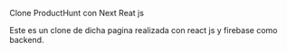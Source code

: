 Clone ProductHunt con Next Reat js

Este es un clone de dicha pagina realizada con react js y firebase como backend.
